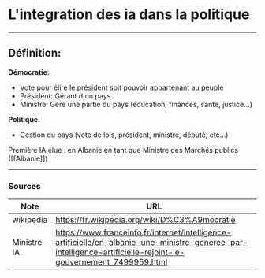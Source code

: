 # L'integration des ia dans la politique 

---
## Définition:

**Démocratie**:
- Vote pour élire le président soit pouvoir appartenant au peuple
- Président: Gérant d'un pays
- Ministre: Gère une partie du pays (éducation, finances, santé, justice…)

**Politique**:
- Gestion du pays (vote de lois, président, ministre, député, etc...)

Première IA élue : en Albanie en tant que Ministre des Marchés publics ([[Albanie]])


---
### Sources

| Note        | URL                                                                                                                                                             |
| ----------- | --------------------------------------------------------------------------------------------------------------------------------------------------------------- |
| wikipedia   | https://fr.wikipedia.org/wiki/D%C3%A9mocratie                                                                                                                   |
| Ministre IA | https://www.franceinfo.fr/internet/intelligence-artificielle/en-albanie-une-ministre-generee-par-intelligence-artificielle-rejoint-le-gouvernement_7499959.html |


